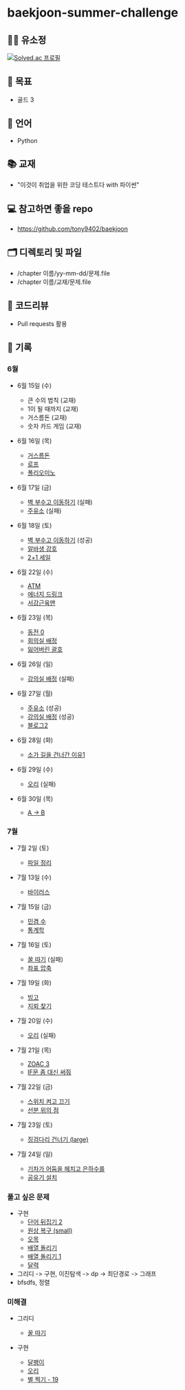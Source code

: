 # baekjoon-summer-challenge

## 👨‍💻 유소정
[![Solved.ac
프로필](http://mazassumnida.wtf/api/generate_badge?boj=yoosojeong1107)](https://solved.ac/yoosojeong1107)

## 🎯 목표
+ 골드 3

## 🐴 언어
+ Python

## 📚 교재
+ "이것이 취업을 위한 코딩 테스트다 with 파이썬"

## 💻 참고하면 좋을 repo
+ https://github.com/tony9402/baekjoon

## 🗂 디렉토리 및 파일
+ /chapter 이름/yy-mm-dd/문제.file
+ /chapter 이름/교재/문제.file

## 📝 코드리뷰
+ Pull requests 활용

## 🍗 기록
### 6월

+ 6월 15일 (수) 
  + 큰 수의 법칙 (교재)
  + 1이 될 때까지 (교재)
  + 거스름돈 (교재)
  + 숫자 카드 게임 (교재)
  
+ 6월 16일 (목)
  + [거스름돈](https://www.acmicpc.net/problem/14916)
  + [로프](https://www.acmicpc.net/problem/2217)
  + [폴리오미노](https://www.acmicpc.net/problem/1343)
  
+ 6월 17일 (금)
  + [벽 부수고 이동하기](https://www.acmicpc.net/problem/2206) (실패)
  + [주유소](https://www.acmicpc.net/problem/13305) (실패)

+ 6월 18일 (토)
  + [벽 부수고 이동하기](https://www.acmicpc.net/problem/2206) (성공)
  + [알바생 강호](https://www.acmicpc.net/problem/1758)
  + [2+1 세일](https://www.acmicpc.net/problem/11508)
    
+ 6월 22일 (수)
  + [ATM](https://www.acmicpc.net/problem/11399)
  + [에너지 드링크](https://www.acmicpc.net/problem/20115)
  + [서강근육맨](https://www.acmicpc.net/problem/20300)

+ 6월 23일 (목)
  + [동전 0](https://www.acmicpc.net/problem/11047)
  + [회의실 배정](https://www.acmicpc.net/problem/1931)
  + [잃어버린 괄호](https://www.acmicpc.net/problem/1541)

+ 6월 26일 (일)
  + [강의실 배정](https://www.acmicpc.net/problem/11000) (실패)
  
+ 6월 27일 (월)
  + [주유소](https://www.acmicpc.net/problem/13305) (성공)
  + [강의실 배정](https://www.acmicpc.net/problem/11000) (성공) 
  + [블로그2](https://www.acmicpc.net/problem/20365)

+ 6월 28일 (화)
  + [소가 길을 건너간 이유1](https://www.acmicpc.net/problem/14467)

+ 6월 29일 (수)
  + [오리](https://www.acmicpc.net/problem/12933) (실패)
 
+ 6월 30일 (목)  
  + [A → B](https://www.acmicpc.net/problem/16953)

### 7월
+ 7월 2일 (토)
  + [파일 정리](https://www.acmicpc.net/problem/20291)
  
+ 7월 13일 (수)
  + [바이러스](https://www.acmicpc.net/problem/2606)
  
+ 7월 15일 (금)
  + [민겸 수](https://www.acmicpc.net/problem/21314)
  + [통계학](https://www.acmicpc.net/problem/2108)
  
+ 7월 16일 (토)
  + [꿀 따기](https://www.acmicpc.net/problem/21758) (실패)
  + [좌표 압축](https://www.acmicpc.net/problem/18870)

+ 7월 19일 (화)
  + [빙고](https://www.acmicpc.net/problem/2578)
  + [지뢰 찾기](https://www.acmicpc.net/problem/4396)
  
+ 7월 20일 (수)
  + [오리](https://www.acmicpc.net/problem/12933) (실패)
  
+ 7월 21일 (목)
  + [ZOAC 3](https://www.acmicpc.net/problem/20436)
  + [IF문 좀 대신 써줘](https://www.acmicpc.net/problem/19637)
  
+ 7월 22일 (금)
  + [스위치 켜고 끄기](https://www.acmicpc.net/problem/1244)
  + [선분 위의 점](https://www.acmicpc.net/problem/11663)
  
+ 7월 23일 (토)
  + [징검다리 건너기 (large)](https://www.acmicpc.net/problem/22871)

+ 7월 24일 (일)
  + [기차가 어둠을 헤치고 은하수를](https://www.acmicpc.net/problem/15787)
  + [공유기 설치](https://www.acmicpc.net/problem/2110)
    
### 풀고 싶은 문제
  + 구현
    + [단어 뒤집기 2](https://www.acmicpc.net/problem/17276)
    + [원상 복구 (small)](https://www.acmicpc.net/problem/22858)
    + [오목](https://www.acmicpc.net/problem/2615)
    + [배열 돌리기](https://www.acmicpc.net/problem/17276)
    + [배열 돌리기 1](https://www.acmicpc.net/problem/16926)
    + [달력](https://www.acmicpc.net/problem/20207)
  + 그리디 -> 구현, 이진탐색 -> dp -> 최단경로 -> 그래프
  + bfsdfs, 정렬

### 미해결
  + 그리디
    + [꿀 따기](https://www.acmicpc.net/problem/21758) 
    
  + 구현
    + [달팽이](https://www.acmicpc.net/problem/1913)
    + [오리](https://www.acmicpc.net/problem/12933)
    + [별 찍기 - 19](https://www.acmicpc.net/problem/10994)